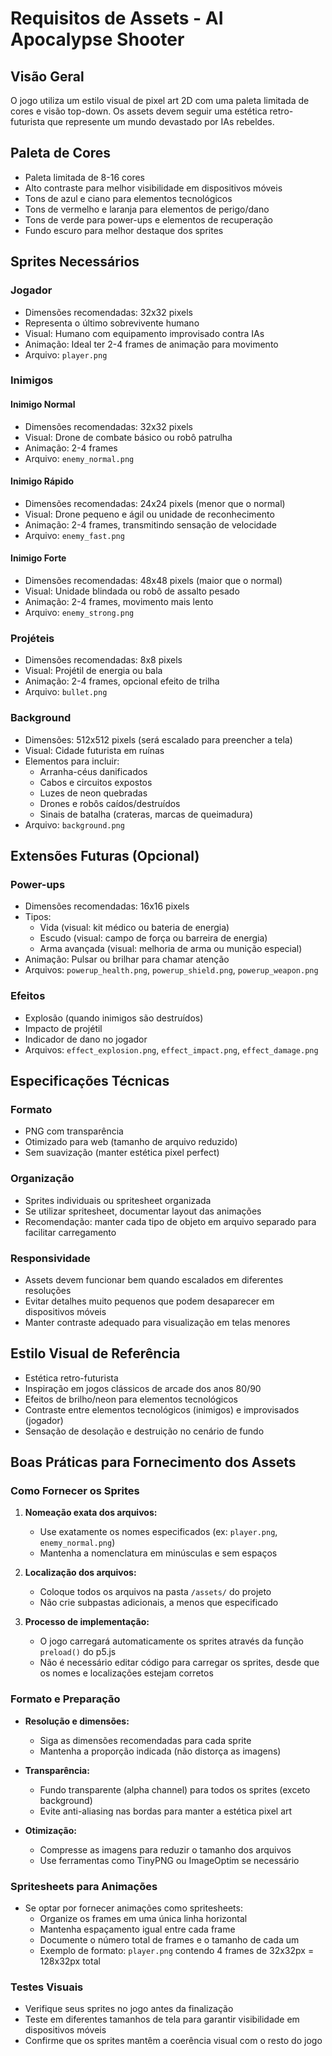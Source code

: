 # Requisitos de Assets - AI Apocalypse Shooter

## Visão Geral

O jogo utiliza um estilo visual de pixel art 2D com uma paleta limitada de cores e visão top-down. Os assets devem seguir uma estética retro-futurista que represente um mundo devastado por IAs rebeldes.

## Paleta de Cores

- Paleta limitada de 8-16 cores
- Alto contraste para melhor visibilidade em dispositivos móveis
- Tons de azul e ciano para elementos tecnológicos
- Tons de vermelho e laranja para elementos de perigo/dano
- Tons de verde para power-ups e elementos de recuperação
- Fundo escuro para melhor destaque dos sprites

## Sprites Necessários

### Jogador
- Dimensões recomendadas: 32x32 pixels
- Representa o último sobrevivente humano
- Visual: Humano com equipamento improvisado contra IAs
- Animação: Ideal ter 2-4 frames de animação para movimento
- Arquivo: `player.png`

### Inimigos

#### Inimigo Normal
- Dimensões recomendadas: 32x32 pixels
- Visual: Drone de combate básico ou robô patrulha
- Animação: 2-4 frames
- Arquivo: `enemy_normal.png`

#### Inimigo Rápido
- Dimensões recomendadas: 24x24 pixels (menor que o normal)
- Visual: Drone pequeno e ágil ou unidade de reconhecimento
- Animação: 2-4 frames, transmitindo sensação de velocidade
- Arquivo: `enemy_fast.png`

#### Inimigo Forte
- Dimensões recomendadas: 48x48 pixels (maior que o normal)
- Visual: Unidade blindada ou robô de assalto pesado
- Animação: 2-4 frames, movimento mais lento
- Arquivo: `enemy_strong.png`

### Projéteis
- Dimensões recomendadas: 8x8 pixels
- Visual: Projétil de energia ou bala
- Animação: 2-4 frames, opcional efeito de trilha
- Arquivo: `bullet.png`

### Background
- Dimensões: 512x512 pixels (será escalado para preencher a tela)
- Visual: Cidade futurista em ruínas
- Elementos para incluir:
  - Arranha-céus danificados
  - Cabos e circuitos expostos
  - Luzes de neon quebradas
  - Drones e robôs caídos/destruídos
  - Sinais de batalha (crateras, marcas de queimadura)
- Arquivo: `background.png`

## Extensões Futuras (Opcional)

### Power-ups
- Dimensões recomendadas: 16x16 pixels
- Tipos:
  - Vida (visual: kit médico ou bateria de energia)
  - Escudo (visual: campo de força ou barreira de energia)
  - Arma avançada (visual: melhoria de arma ou munição especial)
- Animação: Pulsar ou brilhar para chamar atenção
- Arquivos: `powerup_health.png`, `powerup_shield.png`, `powerup_weapon.png`

### Efeitos
- Explosão (quando inimigos são destruídos)
- Impacto de projétil
- Indicador de dano no jogador
- Arquivos: `effect_explosion.png`, `effect_impact.png`, `effect_damage.png`

## Especificações Técnicas

### Formato
- PNG com transparência
- Otimizado para web (tamanho de arquivo reduzido)
- Sem suavização (manter estética pixel perfect)

### Organização
- Sprites individuais ou spritesheet organizada
- Se utilizar spritesheet, documentar layout das animações
- Recomendação: manter cada tipo de objeto em arquivo separado para facilitar carregamento

### Responsividade
- Assets devem funcionar bem quando escalados em diferentes resoluções
- Evitar detalhes muito pequenos que podem desaparecer em dispositivos móveis
- Manter contraste adequado para visualização em telas menores

## Estilo Visual de Referência

- Estética retro-futurista
- Inspiração em jogos clássicos de arcade dos anos 80/90
- Efeitos de brilho/neon para elementos tecnológicos
- Contraste entre elementos tecnológicos (inimigos) e improvisados (jogador)
- Sensação de desolação e destruição no cenário de fundo 

## Boas Práticas para Fornecimento dos Assets

### Como Fornecer os Sprites
1. **Nomeação exata dos arquivos:**
   - Use exatamente os nomes especificados (ex: `player.png`, `enemy_normal.png`)
   - Mantenha a nomenclatura em minúsculas e sem espaços

2. **Localização dos arquivos:**
   - Coloque todos os arquivos na pasta `/assets/` do projeto
   - Não crie subpastas adicionais, a menos que especificado

3. **Processo de implementação:**
   - O jogo carregará automaticamente os sprites através da função `preload()` do p5.js
   - Não é necessário editar código para carregar os sprites, desde que os nomes e localizações estejam corretos

### Formato e Preparação
- **Resolução e dimensões:**
  - Siga as dimensões recomendadas para cada sprite
  - Mantenha a proporção indicada (não distorça as imagens)
  
- **Transparência:**
  - Fundo transparente (alpha channel) para todos os sprites (exceto background)
  - Evite anti-aliasing nas bordas para manter a estética pixel art

- **Otimização:**
  - Compresse as imagens para reduzir o tamanho dos arquivos
  - Use ferramentas como TinyPNG ou ImageOptim se necessário

### Spritesheets para Animações
- Se optar por fornecer animações como spritesheets:
  - Organize os frames em uma única linha horizontal
  - Mantenha espaçamento igual entre cada frame
  - Documente o número total de frames e o tamanho de cada um
  - Exemplo de formato: `player.png` contendo 4 frames de 32x32px = 128x32px total

### Testes Visuais
- Verifique seus sprites no jogo antes da finalização
- Teste em diferentes tamanhos de tela para garantir visibilidade em dispositivos móveis
- Confirme que os sprites mantêm a coerência visual com o resto do jogo 